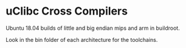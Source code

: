 # uClibc Cross Compilers

Ubuntu 18.04 builds of little and big endian mips and arm in buildroot.

Look in the bin folder of each architecture for the toolchains.
